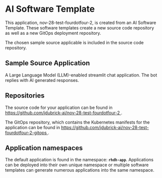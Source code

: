 # AI Software Template

This application, nov-28-test-fourdotfour-2, is created from an AI Software Template. These software templates create a new source code repository as well as a new GitOps deployment repository.

The chosen sample source applicable is included in the source code repository.

## Sample Source Application

A Large Language Model (LLM)-enabled streamlit chat application. The bot replies with AI generated responses.

## Repositories

The source code for your application can be found in [https://github.com/jdubrick-ai/nov-28-test-fourdotfour-2 ](https://github.com/jdubrick-ai/nov-28-test-fourdotfour-2 ).
 
The GitOps repository, which contains the Kubernetes manifests for the application can be found in 
[https://github.com/jdubrick-ai/nov-28-test-fourdotfour-2-gitops ](https://github.com/jdubrick-ai/nov-28-test-fourdotfour-2-gitops ). 

## Application namespaces 

The default application is found in the namespace: **`rhdh-app`**. Applications can be deployed into their own unique namespace or multiple software templates can generate numerous applications into the same namespace.